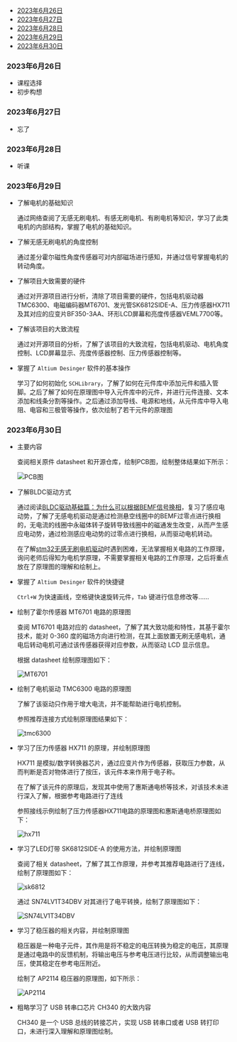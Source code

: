 
- [2023年6月26日](#2023年6月26日)
- [2023年6月27日](#2023年6月27日)
- [2023年6月28日](#2023年6月28日)
- [2023年6月29日](#2023年6月29日)
- [2023年6月30日](#2023年6月30日)

### 2023年6月26日

- 课程选择
- 初步构想

### 2023年6月27日

- 忘了

### 2023年6月28日

- 听课

### 2023年6月29日

- 了解电机的基础知识

    通过网络查阅了无感无刷电机、有感无刷电机、有刷电机等知识，学习了此类电机的内部结构，掌握了电机的基础知识。

- 了解无感无刷电机的角度控制

    通过差分霍尔磁性角度传感器可对内部磁场进行感知，并通过信号掌握电机的转动角度。

- 了解项目大致需要的硬件

    通过对开源项目进行分析，清除了项目需要的硬件，包括电机驱动器TMC6300、电磁编码器MT6701、发光管SK6812SIDE-A、压力传感器HX711及其对应的应变片BF350-3AA、环形LCD屏幕和亮度传感器VEML7700等。

- 了解该项目的大致流程

    通过对开源项目的分析，了解了该项目的大致流程，包括电机驱动、电机角度控制、LCD屏幕显示、亮度传感器控制、压力传感器控制等。

- 掌握了 `Altium Desinger` 软件的基本操作

    学习了如何初始化 `SCHLibrary`，了解了如何在元件库中添加元件和插入管脚。之后了解了如何在原理图中导入元件库中的元件，并进行元件连接、文本添加和线条分割等操作。之后通过添加导线、电源和地线，从元件库中导入电阻、电容和三极管等操作，依次绘制了若干元件的原理图

### 2023年6月30日

- 主要内容

    查阅相关原件 datasheet 和开源仓库，绘制PCB图，绘制整体结果如下所示：

    ![PCB图](./sch_20230630.png)

- 了解BLDC驱动方式

    通过阅读[BLDC驱动基础篇：为什么可以根据BEMF信号换相](https://zhuanlan.zhihu.com/p/610603606#:~:text=%E6%AF%94%E5%A6%82%EF%BC%8C%E5%BD%93BEMF%E4%B8%BA0%E6%97%B6%EF%BC%8C%E7%94%B5%E6%9C%BA%E8%BD%AC%E5%AD%90%E4%B8%80%E5%AE%9A%E6%98%AF%E8%BD%AC%E5%8A%A8%E4%BA%8630%C2%B0%E3%80%82,%E5%BD%93BEMF%E4%BB%8E0%E5%8F%98%E5%88%B0%E6%9C%80%E5%A4%A7%E5%80%BC%E6%97%B6%EF%BC%8C%E7%94%B5%E6%9C%BA%E8%BD%AC%E5%AD%90%E4%B8%80%E5%AE%9A%E8%BD%AC%E5%8A%A8%E4%BA%8660%C2%B0%E3%80%82%20%EF%BC%884%EF%BC%89%E6%82%AC%E7%A9%BA%E7%BA%BF%E5%9C%88%E4%B8%AD%E6%84%9F%E5%BA%94%E7%94%B5%E5%8A%A8%E5%8A%BF%E7%AD%89%E4%BA%8E0%E7%9A%84%E7%82%B9%EF%BC%88%E8%BD%AC%E5%AD%90%E8%BD%AC%E5%8A%A830%C2%B0%EF%BC%89%EF%BC%8C%E5%B0%B1%E7%A7%B0%E4%B8%BA%E5%8F%8D%E7%94%B5%E5%8A%A8%E5%8A%BF%E7%9A%84%E8%BF%87%E9%9B%B6%E7%82%B9%E3%80%82)，复习了感应电动势，了解了无感电机驱动是通过检测悬空线圈中的BEMF过零点进行换相的，无电流的线圈中永磁体转子旋转导致线圈中的磁通发生改变，从而产生感应电动势，通过检测感应电动势的过零点进行换相，从而驱动电机转动。

    在了解[stm32无感无刷电机驱动](https://blog.csdn.net/richardgann/article/details/123094403)时遇到困难，无法掌握相关电路的工作原理，询问老师后得知为电机学原理，不需要掌握相关电路的工作原理，之后将重点放在了原理图的理解和绘制上。

- 掌握了 `Altium Desinger` 软件的快捷键

    `Ctrl+W` 为快速画线，空格键快速旋转元件，`Tab` 键进行信息修改等......

- 绘制了霍尔传感器 MT6701 电路的原理图

    查阅 MT6701 电路对应的 datasheet，了解了其大致功能和特性，其基于霍尔技术，能对 0-360 度的磁场方向进行检测，在其上面放置无刷无感电机，通电后转动电机可通过该传感器获得对应参数，从而驱动 LCD 显示信息。

    根据 datasheet 绘制原理图如下：

    ![MT6701](./MT6701.png)

- 绘制了电机驱动 TMC6300 电路的原理图

    了解了该驱动只作用于增大电流，并不能帮助进行电机控制。

    参照推荐连接方式绘制原理图结果如下：

    ![tmc6300](./tmc6300_sch.png)


- 学习了压力传感器 HX711 的原理，并绘制原理图

    HX711 是模拟/数字转换器芯片，通过应变片作为传感器，获取压力参数，从而判断是否对物体进行了按压，该元件本来作用于电子称。
    
    在了解了该元件的原理后，发现其中使用了惠斯通电桥等技术，对该技术未进行深入了解，根据参考电路进行了连线
 
    参照接线示例绘制了压力传感器HX711电路的原理图和惠斯通电桥原理图如下：

    ![hx711](./HX711.png)

- 学习了LED灯带 SK6812SIDE-A 的使用方法，并绘制原理图

    查阅了相关 datasheet，了解了其工作原理，并参考其推荐电路进行了连线，绘制了原理图如下：

    ![sk6812](./SK6812SIDE.png)

    通过 SN74LV1T34DBV 对其进行了电平转换，绘制了原理图如下：

    ![SN74LV1T34DBV](./SN74LV1T34DBV.png)

- 学习了稳压器的相关内容，并绘制原理图

    稳压器是一种电子元件，其作用是将不稳定的电压转换为稳定的电压，其原理是通过电路中的反馈机制，将输出电压与参考电压进行比较，从而调整输出电压，使其稳定在参考电压附近。

    绘制了 AP2114 稳压器的原理图，如下所示：

    ![AP2114](./AP2114.png)

- 粗略学习了 USB 转串口芯片 CH340 的大致内容

    CH340 是一个 USB 总线的转接芯片，实现 USB 转串口或者 USB 转打印口，未进行深入理解和原理图绘制。